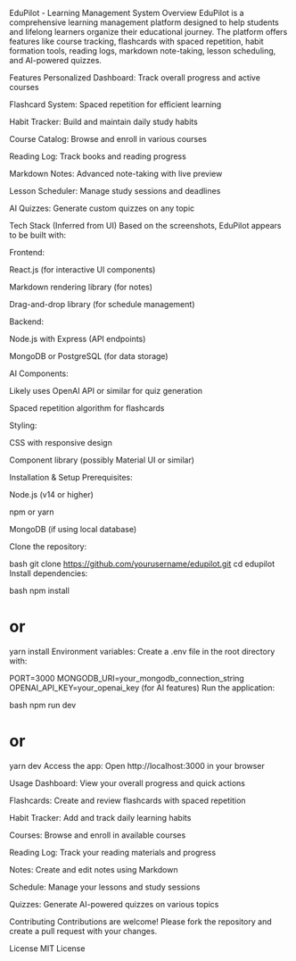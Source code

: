 EduPilot - Learning Management System
Overview
EduPilot is a comprehensive learning management platform designed to help students and lifelong learners organize their educational journey. The platform offers features like course tracking, flashcards with spaced repetition, habit formation tools, reading logs, markdown note-taking, lesson scheduling, and AI-powered quizzes.

Features
Personalized Dashboard: Track overall progress and active courses

Flashcard System: Spaced repetition for efficient learning

Habit Tracker: Build and maintain daily study habits

Course Catalog: Browse and enroll in various courses

Reading Log: Track books and reading progress

Markdown Notes: Advanced note-taking with live preview

Lesson Scheduler: Manage study sessions and deadlines

AI Quizzes: Generate custom quizzes on any topic

Tech Stack (Inferred from UI)
Based on the screenshots, EduPilot appears to be built with:

Frontend:

React.js (for interactive UI components)

Markdown rendering library (for notes)

Drag-and-drop library (for schedule management)

Backend:

Node.js with Express (API endpoints)

MongoDB or PostgreSQL (for data storage)

AI Components:

Likely uses OpenAI API or similar for quiz generation

Spaced repetition algorithm for flashcards

Styling:

CSS with responsive design

Component library (possibly Material UI or similar)

Installation & Setup
Prerequisites:

Node.js (v14 or higher)

npm or yarn

MongoDB (if using local database)

Clone the repository:

bash
git clone https://github.com/yourusername/edupilot.git
cd edupilot
Install dependencies:

bash
npm install
# or
yarn install
Environment variables:
Create a .env file in the root directory with:

PORT=3000
MONGODB_URI=your_mongodb_connection_string
OPENAI_API_KEY=your_openai_key (for AI features)
Run the application:

bash
npm run dev
# or
yarn dev
Access the app:
Open http://localhost:3000 in your browser

Usage
Dashboard: View your overall progress and quick actions

Flashcards: Create and review flashcards with spaced repetition

Habit Tracker: Add and track daily learning habits

Courses: Browse and enroll in available courses

Reading Log: Track your reading materials and progress

Notes: Create and edit notes using Markdown

Schedule: Manage your lessons and study sessions

Quizzes: Generate AI-powered quizzes on various topics

Contributing
Contributions are welcome! Please fork the repository and create a pull request with your changes.

License
MIT License
